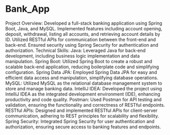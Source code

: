 # Bank_App

Project Overview:
Developed a full-stack banking application using Spring Boot, Java, and MySQL.
Implemented features including account opening, deposit, withdrawal, listing all accounts, and retrieving account details by ID.
Utilized RESTful APIs for communication between the front-end and back-end.
Ensured security using Spring Security for authentication and authorization.
Technical Skills:
Java: Leveraged Java for back-end development, including business logic implementation and data manipulation.
Spring Boot: Utilized Spring Boot to create a robust and scalable back-end application, reducing boilerplate code and simplifying configuration.
Spring Data JPA: Employed Spring Data JPA for easy and efficient data access and manipulation, simplifying database operations.
MySQL: Utilized MySQL as the relational database management system to store and manage banking data.
IntelliJ IDEA: Developed the project using IntelliJ IDEA as the integrated development environment (IDE), enhancing productivity and code quality.
Postman: Used Postman for API testing and validation, ensuring the functionality and correctness of RESTful endpoints.
RESTful APIs: Designed and implemented RESTful APIs for client-server communication, adhering to REST principles for scalability and flexibility.
Spring Security: Integrated Spring Security for user authentication and authorization, ensuring secure access to banking features and endpoints.
